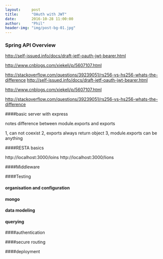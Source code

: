 ```yaml
---
layout:     post
title:      "OAuth with JWT"
date:       2016-10-28 11:00:00
author:     "Phil"
header-img: "img/post-bg-01.jpg"
---
```


### Spring API Overview

http://self-issued.info/docs/draft-ietf-oauth-jwt-bearer.html


http://www.cnblogs.com/xiekeli/p/5607107.html


http://stackoverflow.com/questions/39239051/rs256-vs-hs256-whats-the-difference
http://self-issued.info/docs/draft-ietf-oauth-jwt-bearer.html


http://www.cnblogs.com/xiekeli/p/5607107.html


http://stackoverflow.com/questions/39239051/rs256-vs-hs256-whats-the-difference

####basic server with express

notes
difference between module.exports and exports

1, can not coexist
2, exports always return object
3, module.exports can be anything

####RESTA basics

http://localhost:3000/loins
http://localhost:3000/lions

####Middleware

####Testing

#### organisation and configuration

#### mongo

#### data modeling

#### querying

####authentication

####secure routing

####deployment
